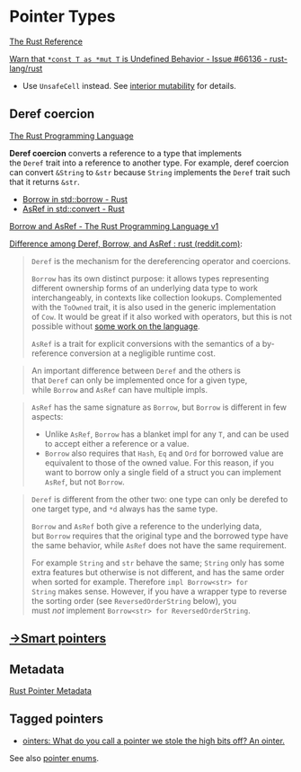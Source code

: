 # Pointer Types
[The Rust Reference](https://doc.rust-lang.org/reference/types/pointer.html)

[Warn that `*const T as *mut T` is Undefined Behavior - Issue #66136 - rust-lang/rust](https://github.com/rust-lang/rust/issues/66136)
- Use `UnsafeCell` instead. See [interior mutability](../../Variables.md#interior-mutability) for details.

## Deref coercion
[The Rust Programming Language](https://doc.rust-lang.org/book/ch15-02-deref.html)

**Deref coercion** converts a reference to a type that implements the `Deref` trait into a reference to another type. For example, deref coercion can convert `&String` to `&str` because `String` implements the `Deref` trait such that it returns `&str`.

- [Borrow in std::borrow - Rust](https://doc.rust-lang.org/std/borrow/trait.Borrow.html)
- [AsRef in std::convert - Rust](https://doc.rust-lang.org/std/convert/trait.AsRef.html)

[Borrow and AsRef - The Rust Programming Language v1](https://web.mit.edu/rust-lang_v1.25/arch/amd64_ubuntu1404/share/doc/rust/html/book/first-edition/borrow-and-asref.html)

[Difference among Deref, Borrow, and AsRef : rust (reddit.com)](https://www.reddit.com/r/rust/comments/ex50zg/difference_among_deref_borrow_and_asref/):
> `Deref` is the mechanism for the dereferencing operator and coercions.
> 
> `Borrow` has its own distinct purpose: it allows types representing different ownership forms of an underlying data type to work interchangeably, in contexts like collection lookups. Complemented with the `ToOwned` trait, it is also used in the generic implementation of `Cow`. It would be great if it also worked with operators, but this is not possible without [some work on the language](https://github.com/rust-lang/rfcs/pull/2578).
> 
> `AsRef` is a trait for explicit conversions with the semantics of a by-reference conversion at a negligible runtime cost.

> An important difference between `Deref` and the others is that `Deref` can only be implemented once for a given type, while `Borrow` and `AsRef` can have multiple impls.

> `AsRef` has the same signature as `Borrow`, but `Borrow` is different in few aspects:
> - Unlike `AsRef`, `Borrow` has a blanket impl for any `T`, and can be used to accept either a reference or a value.
> - `Borrow` also requires that `Hash`, `Eq` and `Ord` for borrowed value are equivalent to those of the owned value. For this reason, if you want to borrow only a single field of a struct you can implement `AsRef`, but not `Borrow`.

> `Deref` is different from the other two: one type can only be derefed to one target type, and `*d` always has the same type.
> 
> `Borrow` and `AsRef` both give a reference to the underlying data, but `Borrow` requires that the original type and the borrowed type have the same behavior, while `AsRef` does not have the same requirement.
>
> For example `String` and `str` behave the same; `String` only has some extra features but otherwise is not different, and has the same order when sorted for example. Therefore `impl Borrow<str> for String` makes sense. However, if you have a wrapper type to reverse the sorting order (see `ReversedOrderString` below), you must *not* implement `Borrow<str> for ReversedOrderString`.

## [→Smart pointers](../../../Libraries/Smart%20Pointers.md)

## Metadata
[Rust Pointer Metadata](https://bd103.github.io/blog/2023-08-06-ptr-metadata)

## Tagged pointers
- [ointers: What do you call a pointer we stole the high bits off? An ointer.](https://github.com/irrustible/ointers)

See also [pointer enums](Enumerations.md#pointer-enums).